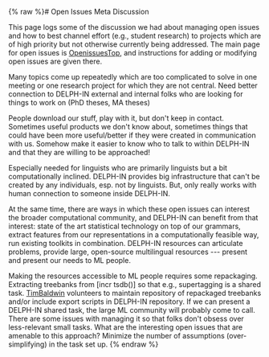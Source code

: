 {% raw %}# Open Issues Meta Discussion

This page logs some of the discussion we had about managing open issues
and how to best channel effort (e.g., student research) to projects
which are of high priority but not otherwise currently being addressed.
The main page for open issues is [OpenissuesTop](../OpenissuesTop), and
instructions for adding or modifying open issues are given there.

Many topics come up repeatedly which are too complicated to solve in one
meeting or one research project for which they are not central. Need
better connection to DELPH-IN external and internal folks who are
looking for things to work on (PhD theses, MA theses)

People download our stuff, play with it, but don't keep in contact.
Sometimes useful products we don't know about, sometimes things that
could have been more useful/better if they were created in communication
with us. Somehow make it easier to know who to talk to within DELPH-IN
and that they are willing to be approached!

Especially needed for linguists who are primarily linguists but a bit
computationally inclined. DELPH-IN provides big infrastructure that
can't be created by any individuals, esp. not by linguists. But, only
really works with human connection to someone inside DELPH-IN.

At the same time, there are ways in which these open issues can interest
the broader computational community, and DELPH-IN can benefit from that
interest: state of the art statistical technology on top of our
grammars, extract features from our representations in a computationally
feasible way, run existing toolkits in combination. DELPH-IN resources
can articulate problems, provide large, open-source multilingual
resources --- present and present our needs to ML people.

Making the resources accessible to ML people requires some repackaging.
Extracting treebanks from \[incr tsdb()\] so that e.g., supertagging is
a shared task. [TimBaldwin](../TimBaldwin) volunteers to maintain
repository of repackaged treebanks and/or include export scripts in
DELPH-IN repository. If we can present a DELPH-IN shared task, the large
ML community will probably come to call. There are some issues with
managing it so that folks don't obsess over less-relevant small tasks.
What are the interesting open issues that are amenable to this approach?
Minimize the number of assumptions (over-simplifying) in the task set
up.
<update date omitted for speed>{% endraw %}